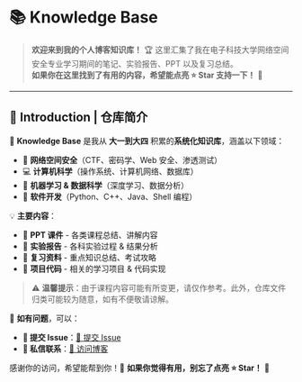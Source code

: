 # 📚 Knowledge Base

> **欢迎来到我的个人博客知识库！** 🏆 这里汇集了我在电子科技大学网络空间安全专业学习期间的笔记、实验报告、PPT 以及复习总结。  
> **如果你在这里找到了有用的内容，希望能点亮 ⭐ Star 支持一下！** 🤝

---

## 📖 Introduction | 仓库简介

🚀 **Knowledge Base** 是我从 **大一到大四** 积累的**系统化知识库**，涵盖以下领域：
- 📡 **网络空间安全**（CTF、密码学、Web 安全、渗透测试）
- 💻 **计算机科学**（操作系统、计算机网络、数据库）
- 🤖 **机器学习 & 数据科学**（深度学习、数据分析）
- 🔧 **软件开发**（Python、C++、Java、Shell 编程）
  
💡 **主要内容**：
- 📌 **PPT 课件** - 各类课程总结、讲解内容
- 📌 **实验报告** - 各科实验过程 & 结果分析
- 📌 **复习资料** - 重点知识总结、考试攻略
- 📌 **项目代码** - 相关的学习项目 & 代码实现

> ⚠ **温馨提示**：由于课程内容可能有所变更，请仅作参考。此外，仓库文件归类可能较为随意，如有不便敬请谅解。  

💬 **如有问题**，可以：
- **📮 提交 Issue**：[🔗 提交 Issue](https://github.com/DrXin-code/knowledge-base/issues)
- **📩 私信联系**：[🔗 访问博客](https://xincode.top)

感谢你的访问，希望能帮到你！💖 **如果你觉得有用，别忘了点亮 ⭐ Star！** 🎯
